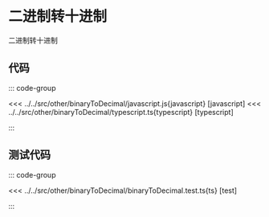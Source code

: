 # 二进制转十进制

二进制转十进制

## 代码

::: code-group

<<< ../../src/other/binaryToDecimal/javascript.js{javascript} [javascript]
<<< ../../src/other/binaryToDecimal/typescript.ts{typescript} [typescript]

:::

## 测试代码

::: code-group

<<< ../../src/other/binaryToDecimal/binaryToDecimal.test.ts{ts} [test]

:::
